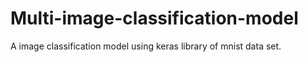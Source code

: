 # Multi-image-classification-model
A image classification model using keras library of mnist data set.
